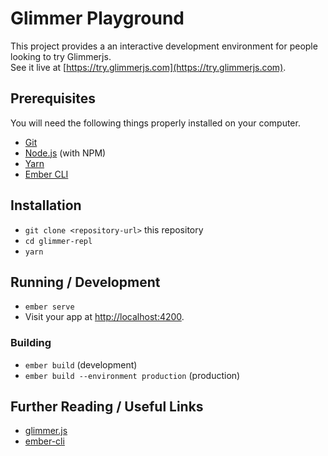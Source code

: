 # Glimmer Playground

This project provides a an interactive development environment for people looking to try Glimmerjs.  
See it live at [https://try.glimmerjs.com](https://try.glimmerjs.com).

## Prerequisites

You will need the following things properly installed on your computer.

* [Git](https://git-scm.com/)
* [Node.js](https://nodejs.org/) (with NPM)
* [Yarn](https://yarnpkg.com/en/)
* [Ember CLI](https://ember-cli.com/)

## Installation

* `git clone <repository-url>` this repository
* `cd glimmer-repl`
* `yarn`

## Running / Development

* `ember serve`
* Visit your app at [http://localhost:4200](http://localhost:4200).

### Building

* `ember build` (development)
* `ember build --environment production` (production)

## Further Reading / Useful Links

* [glimmer.js](http://github.com/glimmerjs/glimmer.js/)
* [ember-cli](https://ember-cli.com/)
